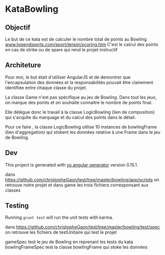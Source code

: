 # KataBowling


## Objectif


Le but de ce kata est de calculer le nombre total de points au Bowling
www.topendsports.com/sport/tenpin/scoring.htm
C'est le calcul des points en cas de strike ou de spare qui rend le projet instructif


## Architeture

Pour moi, le but était d'utiliser AngularJS et de demontrer que l'encapsulation des données
et la responsabilités pouvait être clairement identifiée entre chaque classe du projet.

La classe Game n'est pas spécifique au jeu de Bowling. Dans tout les jeux, on marque des points
et on souhaite connaitre le nombre de points final.

Elle délègue donc le travail à la classe LogicBowling (lien de composition)
qui s'acquite du marquage et du calcul des points dans le détail.

Pour ce faire , la classe LogicBowling utilise 10 instances de bowlingFrame (lien d'aggregation)
qui stokent les données relative à une Frame dans le jeu de Bowling.



## Dev 
This project is generated with [yo angular generator](https://github.com/yeoman/generator-angular)
version 0.15.1.

dans https://github.com/christopheGaon/test/tree/master/bowling/app/scripts
on retrouve notre projet et dans game les trois fichiers corresponsant aux classes 


## Testing

Running `grunt test` will run the unit tests with karma.

dans https://github.com/christopheGaon/test/tree/master/bowling/test/spec
on retrouve les fichiers de testUnitaire qui test le projet

gameSpec test le jeu de Bowling en reprenant les tests du kata
bowlingFrameSpec test la classe bowlingFrame qui stoke les données
